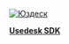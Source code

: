 [![Юздеск](https://static.tildacdn.com/tild3034-3465-4135-b132-653164653935/logo.png)](https://usedesk.ru/)

**[Usedesk SDK](https://github.com/usedesk/Android_SDK)**